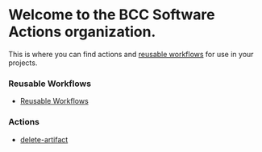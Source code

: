 # Welcome to the BCC Software **Actions** organization.

This is where you can find actions and [reusable workflows](https://docs.github.com/en/actions/using-workflows/reusing-workflows) for use in your projects.

### Reusable Workflows

* [Reusable Workflows](https://github.com/bccacions/reusable_workflows)

### Actions
* [delete-artifact](https://github.com/bccacions/delete-artifact)